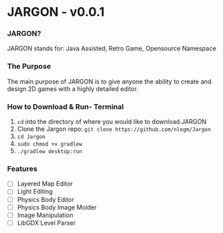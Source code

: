 # JARGON - v0.0.1

### JARGON?
JARGON stands for: Java Assisted, Retro Game, Opensource Namespace

### The Purpose
The main purpose of JARGON is to give anyone the ability to create and design 2D games with a highly detailed editor. 

### How to Download & Run- Terminal
1. `cd` into the directory of where you would like to download JARGON
2. Clone the Jargon repo: `git clone https://github.com/nlogm/Jargon`
3. `cd Jargon`
4. `sudo chmod +x gradlew`
5. `./gradlew desktop:run`

### Features
- [ ] Layered Map Editor
- [ ] Light Editing
- [ ] Physics Body Editor
- [ ] Physics Body Image Molder
- [ ] Image Manipulation
- [ ] LibGDX Level Parser
